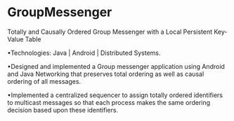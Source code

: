 GroupMessenger
==============

Totally and Causally Ordered Group Messenger with a Local Persistent Key-Value Table

•Technologies: Java | Android | Distributed Systems.

•Designed and implemented a Group messenger application using Android and Java Networking that preserves 
  total ordering as well as causal ordering of all messages. 

•Implemented a centralized sequencer to assign totally ordered identifiers to multicast messages so that 
  each process makes the same ordering decision based upon these identifiers.
